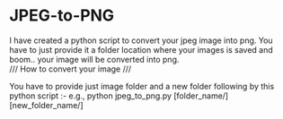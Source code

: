 # JPEG-to-PNG
I have created a python script to convert your jpeg image into png. You have to just provide it a folder location where your images is saved and boom.. your image will be converted into png.  
/// How to convert your image ///

You have to provide just image folder and a new folder following by this python script :- e.g., python jpeg_to_png.py [folder_name/] [new_folder_name/]
